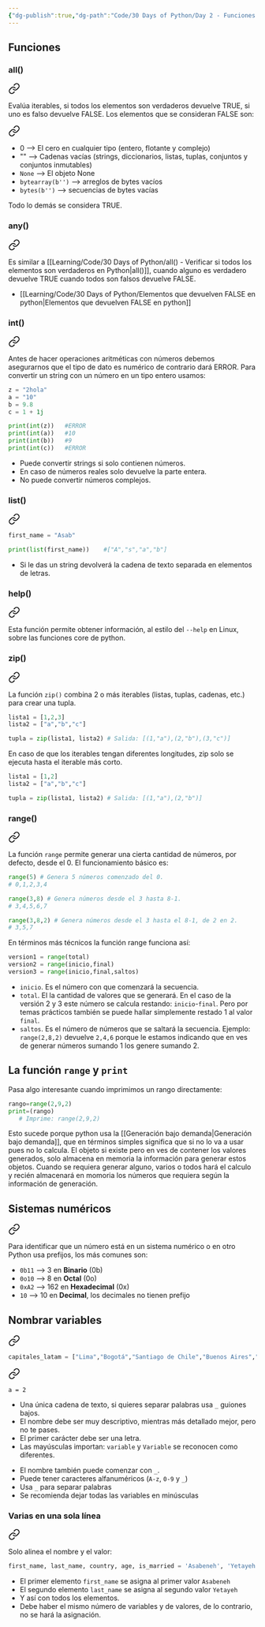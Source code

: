 ```yaml
---
{"dg-publish":true,"dg-path":"Code/30 Days of Python/Day 2 - Funciones.md","permalink":"/code/30-days-of-python/day-2-funciones/","created":"2024-05-29T16:47","updated":"2024-07-16T17:41"}
---
```


## Funciones
### all()

<div class="transclusion internal-embed is-loaded"><a class="markdown-embed-link" href="/code/30-days-of-python/all-verificar-si-todos-los-elementos-son-verdaderos-en-python/" aria-label="Open link"><svg xmlns="http://www.w3.org/2000/svg" width="24" height="24" viewBox="0 0 24 24" fill="none" stroke="currentColor" stroke-width="2" stroke-linecap="round" stroke-linejoin="round" class="svg-icon lucide-link"><path d="M10 13a5 5 0 0 0 7.54.54l3-3a5 5 0 0 0-7.07-7.07l-1.72 1.71"></path><path d="M14 11a5 5 0 0 0-7.54-.54l-3 3a5 5 0 0 0 7.07 7.07l1.71-1.71"></path></svg></a><div class="markdown-embed">




Evalúa iterables, si todos los elementos son verdaderos devuelve TRUE, si uno es falso devuelve FALSE. Los elementos que se consideran FALSE son:


<div class="transclusion internal-embed is-loaded"><a class="markdown-embed-link" href="/code/30-days-of-python/elementos-que-devuelven-false-en-python/" aria-label="Open link"><svg xmlns="http://www.w3.org/2000/svg" width="24" height="24" viewBox="0 0 24 24" fill="none" stroke="currentColor" stroke-width="2" stroke-linecap="round" stroke-linejoin="round" class="svg-icon lucide-link"><path d="M10 13a5 5 0 0 0 7.54.54l3-3a5 5 0 0 0-7.07-7.07l-1.72 1.71"></path><path d="M14 11a5 5 0 0 0-7.54-.54l-3 3a5 5 0 0 0 7.07 7.07l1.71-1.71"></path></svg></a><div class="markdown-embed">




- 0 --> El cero en cualquier tipo (entero, flotante y complejo)
- "" --> Cadenas vacías (strings, diccionarios, listas, tuplas, conjuntos y conjuntos inmutables)
- `None` --> El objeto None
- `bytearray(b'')` --> arreglos de bytes vacíos
- `bytes(b'')` --> secuencias de bytes vacías

</div></div>


Todo lo demás se considera TRUE.

</div></div>


### any()

<div class="transclusion internal-embed is-loaded"><a class="markdown-embed-link" href="/code/30-days-of-python/any-verificar-si-todos-los-elementos-son-falsos-en-python/" aria-label="Open link"><svg xmlns="http://www.w3.org/2000/svg" width="24" height="24" viewBox="0 0 24 24" fill="none" stroke="currentColor" stroke-width="2" stroke-linecap="round" stroke-linejoin="round" class="svg-icon lucide-link"><path d="M10 13a5 5 0 0 0 7.54.54l3-3a5 5 0 0 0-7.07-7.07l-1.72 1.71"></path><path d="M14 11a5 5 0 0 0-7.54-.54l-3 3a5 5 0 0 0 7.07 7.07l1.71-1.71"></path></svg></a><div class="markdown-embed">




Es similar a [[Learning/Code/30 Days of Python/all() - Verificar si todos los elementos son verdaderos en Python\|all()]], cuando alguno es verdadero devuelve TRUE cuando todos son falsos devuelve FALSE.

- [[Learning/Code/30 Days of Python/Elementos que devuelven FALSE en python\|Elementos que devuelven FALSE en python]]

</div></div>
 
### int()

<div class="transclusion internal-embed is-loaded"><a class="markdown-embed-link" href="/code/30-days-of-python/int-convertir-a-numeros-enteros/" aria-label="Open link"><svg xmlns="http://www.w3.org/2000/svg" width="24" height="24" viewBox="0 0 24 24" fill="none" stroke="currentColor" stroke-width="2" stroke-linecap="round" stroke-linejoin="round" class="svg-icon lucide-link"><path d="M10 13a5 5 0 0 0 7.54.54l3-3a5 5 0 0 0-7.07-7.07l-1.72 1.71"></path><path d="M14 11a5 5 0 0 0-7.54-.54l-3 3a5 5 0 0 0 7.07 7.07l1.71-1.71"></path></svg></a><div class="markdown-embed">




Antes de hacer operaciones aritméticas con números debemos asegurarnos que el tipo de dato es numérico de contrario dará ERROR. Para convertir un string con un número en un tipo entero usamos:
```py
z = "2hola"
a = "10"
b = 9.8
c = 1 + 1j

print(int(z))   #ERROR
print(int(a))   #10
print(int(b))   #9
print(int(c))   #ERROR
```
- Puede convertir strings si solo contienen números.
- En caso de números reales solo devuelve la parte entera.
- No puede convertir números complejos.

</div></div>
 

### list()

<div class="transclusion internal-embed is-loaded"><a class="markdown-embed-link" href="/code/30-days-of-python/list-tranforma-elementos-a-una-lista/" aria-label="Open link"><svg xmlns="http://www.w3.org/2000/svg" width="24" height="24" viewBox="0 0 24 24" fill="none" stroke="currentColor" stroke-width="2" stroke-linecap="round" stroke-linejoin="round" class="svg-icon lucide-link"><path d="M10 13a5 5 0 0 0 7.54.54l3-3a5 5 0 0 0-7.07-7.07l-1.72 1.71"></path><path d="M14 11a5 5 0 0 0-7.54-.54l-3 3a5 5 0 0 0 7.07 7.07l1.71-1.71"></path></svg></a><div class="markdown-embed">




```py
first_name = "Asab"

print(list(first_name))    #["A","s","a","b"]
```
- Si le das un string devolverá la cadena de texto separada en elementos de letras.

</div></div>


### help()

<div class="transclusion internal-embed is-loaded"><a class="markdown-embed-link" href="/code/30-days-of-python/help-obtener-informacion-sobre-alguna-funcion-integrada-en-python/" aria-label="Open link"><svg xmlns="http://www.w3.org/2000/svg" width="24" height="24" viewBox="0 0 24 24" fill="none" stroke="currentColor" stroke-width="2" stroke-linecap="round" stroke-linejoin="round" class="svg-icon lucide-link"><path d="M10 13a5 5 0 0 0 7.54.54l3-3a5 5 0 0 0-7.07-7.07l-1.72 1.71"></path><path d="M14 11a5 5 0 0 0-7.54-.54l-3 3a5 5 0 0 0 7.07 7.07l1.71-1.71"></path></svg></a><div class="markdown-embed">




Esta función permite obtener información, al estilo del `--help` en Linux, sobre las funciones core de python.

</div></div>


### zip()

<div class="transclusion internal-embed is-loaded"><a class="markdown-embed-link" href="/code/30-days-of-python/zip-crea-tuplas/" aria-label="Open link"><svg xmlns="http://www.w3.org/2000/svg" width="24" height="24" viewBox="0 0 24 24" fill="none" stroke="currentColor" stroke-width="2" stroke-linecap="round" stroke-linejoin="round" class="svg-icon lucide-link"><path d="M10 13a5 5 0 0 0 7.54.54l3-3a5 5 0 0 0-7.07-7.07l-1.72 1.71"></path><path d="M14 11a5 5 0 0 0-7.54-.54l-3 3a5 5 0 0 0 7.07 7.07l1.71-1.71"></path></svg></a><div class="markdown-embed">




La función `zip()` combina 2 o más iterables (listas, tuplas, cadenas, etc.) para crear una tupla. 
```py
lista1 = [1,2,3]
lista2 = ["a","b","c"]

tupla = zip(lista1, lista2) # Salida: [(1,"a"),(2,"b"),(3,"c")]
```

En caso de que los iterables tengan diferentes longitudes, zip solo se ejecuta hasta el iterable más corto.
```py
lista1 = [1,2]
lista2 = ["a","b","c"]

tupla = zip(lista1, lista2) # Salida: [(1,"a"),(2,"b")]
```


</div></div>


### range()

<div class="transclusion internal-embed is-loaded"><a class="markdown-embed-link" href="/code/30-days-of-python/range-genera-una-secuencia-de-numeros/" aria-label="Open link"><svg xmlns="http://www.w3.org/2000/svg" width="24" height="24" viewBox="0 0 24 24" fill="none" stroke="currentColor" stroke-width="2" stroke-linecap="round" stroke-linejoin="round" class="svg-icon lucide-link"><path d="M10 13a5 5 0 0 0 7.54.54l3-3a5 5 0 0 0-7.07-7.07l-1.72 1.71"></path><path d="M14 11a5 5 0 0 0-7.54-.54l-3 3a5 5 0 0 0 7.07 7.07l1.71-1.71"></path></svg></a><div class="markdown-embed">




La función `range` permite generar una cierta cantidad de números, por defecto, desde el 0. El funcionamiento básico es:
```py
range(5) # Genera 5 números comenzado del 0.
# 0,1,2,3,4

range(3,8) # Genera números desde el 3 hasta 8-1.
# 3,4,5,6,7

range(3,8,2) # Genera números desde el 3 hasta el 8-1, de 2 en 2.
# 3,5,7
```

En términos más técnicos la función range funciona así:
```py
version1 = range(total)
version2 = range(inicio,final)
version3 = range(inicio,final,saltos)
```
- `inicio`. Es el número con que comenzará la secuencia.
- `total`. El la cantidad de valores que se generará. En el caso de la versión 2 y 3 este número se calcula restando: `inicio`-`final`. Pero por temas prácticos también se puede hallar simplemente restado 1 al valor `final`.
- `saltos`. Es el número de números que se saltará la secuencia. Ejemplo: `range(2,8,2)` devuelve `2,4,6` porque le estamos indicando que en ves de generar números sumando 1 los genere sumando 2. 

## La función `range` y `print`

Pasa algo interesante cuando imprimimos un rango directamente:
```py
rango=range(2,9,2)
print=(rango)
   # Imprime: range(2,9,2)
```

Esto sucede porque python usa la [[Generación bajo demanda\|Generación bajo demanda]], que en términos simples significa que si no lo va a usar pues no lo calcula. El objeto si existe pero en ves de contener los valores generados, solo almacena en memoria la información para generar estos objetos. Cuando se requiera generar alguno, varios o todos hará el calculo y recién almacenará en momoria los números que requiera según la información de generación.

</div></div>


## Sistemas numéricos

<div class="transclusion internal-embed is-loaded"><a class="markdown-embed-link" href="/code/30-days-of-python/sistemas-numericos-en-python/" aria-label="Open link"><svg xmlns="http://www.w3.org/2000/svg" width="24" height="24" viewBox="0 0 24 24" fill="none" stroke="currentColor" stroke-width="2" stroke-linecap="round" stroke-linejoin="round" class="svg-icon lucide-link"><path d="M10 13a5 5 0 0 0 7.54.54l3-3a5 5 0 0 0-7.07-7.07l-1.72 1.71"></path><path d="M14 11a5 5 0 0 0-7.54-.54l-3 3a5 5 0 0 0 7.07 7.07l1.71-1.71"></path></svg></a><div class="markdown-embed">




Para identificar que un número está en un sistema numérico o en otro Python usa prefijos, los más comunes son:
- `0b11` --> 3 en **Binario** (0b)
- `0o10` --> 8 en **Octal** (0o)
- `0xA2` --> 162 en **Hexadecimal** (0x)
- `10` --> 10 en **Decimal**, los decimales no tienen prefijo

</div></div>
 

## Nombrar variables

<div class="transclusion internal-embed is-loaded"><a class="markdown-embed-link" href="/code/30-days-of-python/nombres-de-variables-en-python/" aria-label="Open link"><svg xmlns="http://www.w3.org/2000/svg" width="24" height="24" viewBox="0 0 24 24" fill="none" stroke="currentColor" stroke-width="2" stroke-linecap="round" stroke-linejoin="round" class="svg-icon lucide-link"><path d="M10 13a5 5 0 0 0 7.54.54l3-3a5 5 0 0 0-7.07-7.07l-1.72 1.71"></path><path d="M14 11a5 5 0 0 0-7.54-.54l-3 3a5 5 0 0 0 7.07 7.07l1.71-1.71"></path></svg></a><div class="markdown-embed">




```py
capitales_latam = ["Lima","Bogotá","Santiago de Chile","Buenos Aires","Caracas"]
```


<div class="transclusion internal-embed is-loaded"><a class="markdown-embed-link" href="/code/30-days-of-python/nombrar-variables/" aria-label="Open link"><svg xmlns="http://www.w3.org/2000/svg" width="24" height="24" viewBox="0 0 24 24" fill="none" stroke="currentColor" stroke-width="2" stroke-linecap="round" stroke-linejoin="round" class="svg-icon lucide-link"><path d="M10 13a5 5 0 0 0 7.54.54l3-3a5 5 0 0 0-7.07-7.07l-1.72 1.71"></path><path d="M14 11a5 5 0 0 0-7.54-.54l-3 3a5 5 0 0 0 7.07 7.07l1.71-1.71"></path></svg></a><div class="markdown-embed">




```bh
a = 2
```
- Una única cadena de texto, si quieres separar palabras usa `_` guiones bajos.
- El nombre debe ser muy descriptivo, mientras más detallado mejor, pero no te pases.
- El primer carácter debe ser una letra.
- Las mayúsculas importan: `variable` y `Variable` se reconocen como diferentes.

</div></div>

- El nombre también puede comenzar con `_`.
- Puede tener caracteres alfanuméricos (`A-z`, `0-9` y `_`)
- Usa `_` para separar palabras
- Se recomienda dejar todas las variables en minúsculas

</div></div>


### Varias en una sola línea

<div class="transclusion internal-embed is-loaded"><a class="markdown-embed-link" href="/code/30-days-of-python/declarar-varias-variables-en-una-sola-linea-en-python/" aria-label="Open link"><svg xmlns="http://www.w3.org/2000/svg" width="24" height="24" viewBox="0 0 24 24" fill="none" stroke="currentColor" stroke-width="2" stroke-linecap="round" stroke-linejoin="round" class="svg-icon lucide-link"><path d="M10 13a5 5 0 0 0 7.54.54l3-3a5 5 0 0 0-7.07-7.07l-1.72 1.71"></path><path d="M14 11a5 5 0 0 0-7.54-.54l-3 3a5 5 0 0 0 7.07 7.07l1.71-1.71"></path></svg></a><div class="markdown-embed">




Solo alinea el nombre y el valor:
```py
first_name, last_name, country, age, is_married = 'Asabeneh', 'Yetayeh', 'Helsink', 250, True
```
- El primer elemento `first_name` se asigna al primer valor `Asabeneh`
- El segundo elemento `last_name` se asigna al segundo valor `Yetayeh`
- Y así con todos los elementos.
- Debe haber el mismo número de variables y de valores, de lo contrario, no se hará la asignación.

</div></div>

